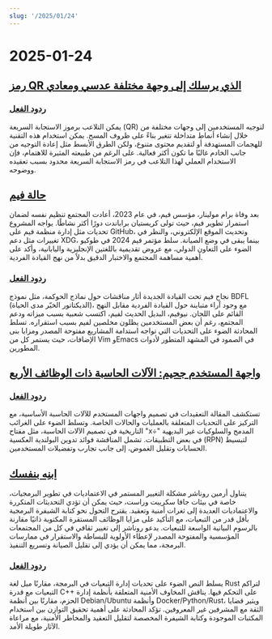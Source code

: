 ```yaml
---
slug: '/2025/01/24'
---
```


# 2025-01-24

## [رمز QR الذي يرسلك إلى وجهة مختلفة عدسي ومعادي](https://mstdn.social/@isziaui/113874436953157913)

### [ردود الفعل](https://news.ycombinator.com/item?id=42809268)

يمكن التلاعب برموز الاستجابة السريعة (QR) لتوجيه المستخدمين إلى وجهات مختلفة من خلال إنشاء أنماط متداخلة تتغير بناءً على ظروف المسح. يمكن استخدام هذه التقنية للهجمات المستهدفة أو لتقديم محتوى متنوع، ولكن الطرق الأبسط مثل إعادة التوجيه من جانب الخادم غالبًا ما تكون أكثر فعالية. على الرغم من طبيعته المثيرة للاهتمام، فإن الاستخدام العملي لهذا التلاعب في رمز الاستجابة السريعة محدود بسبب تعقيده ووضوحه.

## [حالة فيم](https://lwn.net/Articles/1002342/)

بعد وفاة برام مولينار، مؤسس فيم، في عام 2023، أعادت المجتمع تنظيم نفسه لضمان استمرار تطوير فيم، حيث تولى كريستيان براباندت دورًا أكثر نشاطًا. يواجه المشروع تحديات مثل إدارة منظمة فيم على GitHub، وتحديث الموقع الإلكتروني، والنظر في تغييرات مثل دعم XDG، بينما يبقى في وضع الصيانة. سلط مؤتمر فيم 2024 في طوكيو الضوء على التعاون الدولي، مع عروض تقديمية باللغتين الإنجليزية واليابانية، وأكد على أهمية مساهمة المجتمع والاختبار الدقيق بدلاً من نهج القيادة الفردية.

### [ردود الفعل](https://news.ycombinator.com/item?id=42810176)

نجاح فيم تحت القيادة الجديدة أثار مناقشات حول نماذج الحوكمة، مثل نموذج BDFL (الديكتاتور الخيّر مدى الحياة)، مع وجود آراء متباينة حول القيادة الفردية مقابل النهج القائم على اللجان. نيوفيم، البديل الحديث لفيم، اكتسب شعبية بسبب ميزاته ودعم المجتمع، رغم أن بعض المستخدمين يظلون مخلصين لفيم بسبب استقراره. تسلط المحادثة الضوء على التحديات التي تواجه استدامة المشاريع مفتوحة المصدر ومزايا بنى الإضافات، حيث يستمر كل من Vim وEmacs في الصمود في المشهد المتطور لأدوات المطورين.

## [واجهة المستخدم جحيم: الآلات الحاسبة ذات الوظائف الأربع](https://lcamtuf.substack.com/p/ui-is-hell-four-function-calculators)

### [ردود الفعل](https://news.ycombinator.com/item?id=42810300)

تستكشف المقالة التعقيدات في تصميم واجهات المستخدم للآلات الحاسبة الأساسية، مع التركيز على التحديات المتعلقة بالعمليات والحالات الخاصة. وتسلط الضوء على الغرائب التاريخية في تصميم الآلات الحاسبة، مثل مفتاح "x÷" المدمج والسلوكيات غير البديهية في بعض التطبيقات. تشمل المناقشة فوائد تدوين البولندية العكسية (RPN) لتبسيط الحسابات وتقليل الغموض، إلى جانب تجارب وتفضيلات المستخدمين.

## [ابنِه بنفسك](https://lucumr.pocoo.org/2025/1/24/build-it-yourself/)

يتناول أرمين روناشر مشكلة التغيير المستمر في الاعتماديات في تطوير البرمجيات، خاصة في بيئات جافا سكريبت وراست، حيث يمكن أن تؤدي التحديثات المتكررة والاعتماديات العديدة إلى ثغرات أمنية وتعقيد. يقترح التحول نحو كتابة الشيفرة البرمجية بأقل قدر من التبعيات، مع التأكيد على مزايا الوظائف المستقرة المكتوبة ذاتيًا مقارنة بالرسوم البيانية الواسعة للتبعيات. يدعو روناشر إلى تغيير ثقافي في كل من المجتمعات المؤسسية والمفتوحة المصدر لإعطاء الأولوية للبساطة والاستقرار في ممارسات البرمجة، مما يمكن أن يؤدي إلى تقليل الصيانة وتسريع التنفيذ.

### [ردود الفعل](https://news.ycombinator.com/item?id=42812641)

يسلط النص الضوء على تحديات إدارة التبعيات في البرمجة، مقارنًا ميل لغة Rust لتراكم التبعيات مع قدرة C++ على التحكم فيها. يناقش المخاوف الأمنية المتعلقة بأنظمة إدارة الحزم، مقارنًا بين أنظمة Debian/Ubuntu وأنظمة Docker/Python/Rust، ويثير قضايا الثقة مع المشرفين غير المعروفين. تؤكد المحادثة على أهمية تحقيق التوازن بين استخدام المكتبات الموجودة وكتابة الشيفرة المخصصة لتقليل التعقيد والمخاطر الأمنية، مع مراعاة الآثار طويلة الأمد.

<head>
  <meta property="og:title" content="رمز QR الذي يرسلك إلى وجهة مختلفة عدسي ومعادي" />
  <meta property="og:type" content="website" />
  <meta property="og:image" content="https://og.cho.sh/api/og/?title=%D8%B1%D9%85%D8%B2%20QR%20%D8%A7%D9%84%D8%B0%D9%8A%20%D9%8A%D8%B1%D8%B3%D9%84%D9%83%20%D8%A5%D9%84%D9%89%20%D9%88%D8%AC%D9%87%D8%A9%20%D9%85%D8%AE%D8%AA%D9%84%D9%81%D8%A9%20%D8%B9%D8%AF%D8%B3%D9%8A%20%D9%88%D9%85%D8%B9%D8%A7%D8%AF%D9%8A&subheading=%D8%A7%D9%84%D8%AC%D9%85%D8%B9%D8%A9%D8%8C%20%D9%A2%D9%A4%20%D9%8A%D9%86%D8%A7%D9%8A%D8%B1%20%D9%A2%D9%A0%D9%A2%D9%A5%3A%20%D9%85%D9%84%D8%AE%D8%B5%20%D8%A3%D8%AE%D8%A8%D8%A7%D8%B1%20%D8%A7%D9%84%D9%82%D8%B1%D8%A7%D8%B5%D9%86%D8%A9" />
</head>
